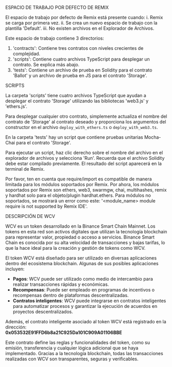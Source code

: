 ESPACIO DE TRABAJO POR DEFECTO DE REMIX

El espacio de trabajo por defecto de Remix está presente cuando:
i. Remix se carga por primera vez.
ii. Se crea un nuevo espacio de trabajo con la plantilla 'Default'.
iii. No existen archivos en el Explorador de Archivos.

Este espacio de trabajo contiene 3 directorios:

1. 'contracts': Contiene tres contratos con niveles crecientes de complejidad.
2. 'scripts': Contiene cuatro archivos TypeScript para desplegar un contrato. Se explica más abajo.
3. 'tests': Contiene un archivo de prueba en Solidity para el contrato 'Ballot' y un archivo de prueba en JS para el contrato 'Storage'.

SCRIPTS

La carpeta 'scripts' tiene cuatro archivos TypeScript que ayudan a desplegar el contrato 'Storage' utilizando las bibliotecas 'web3.js' y 'ethers.js'.

Para desplegar cualquier otro contrato, simplemente actualiza el nombre del contrato de 'Storage' al contrato deseado y proporciona los argumentos del constructor 
en el archivo `deploy_with_ethers.ts` o `deploy_with_web3.ts`.

En la carpeta 'tests' hay un script que contiene pruebas unitarias Mocha-Chai para el contrato 'Storage'.

Para ejecutar un script, haz clic derecho sobre el nombre del archivo en el explorador de archivos y selecciona 'Run'. Recuerda que el archivo Solidity debe estar compilado previamente.
El resultado del script aparecerá en la terminal de Remix.

Por favor, ten en cuenta que require/import es compatible de manera limitada para los módulos soportados por Remix.
Por ahora, los módulos soportados por Remix son ethers, web3, swarmgw, chai, multihashes, remix y hardhat solo para el objeto/plugin hardhat.ethers.
Para módulos no soportados, se mostrará un error como este: '<module_name> module require is not supported by Remix IDE'.

DESCRIPCIÓN DE WCV

WCV es un token desarrollado en la Binance Smart Chain Mainnet. 
Los tokens en esta red son activos digitales que utilizan la tecnología blockchain para representar valor, 
propiedad o acceso a servicios. Binance Smart Chain es conocida por su alta velocidad de transacciones y bajas tarifas, 
lo que la hace ideal para la creación y gestión de tokens como WCV.

El token WCV está diseñado para ser utilizado en diversas aplicaciones dentro del ecosistema blockchain. Algunas de sus posibles aplicaciones incluyen:
- **Pagos**: WCV puede ser utilizado como medio de intercambio para realizar transacciones rápidas y económicas.
- **Recompensas**: Puede ser empleado en programas de incentivos o recompensas dentro de plataformas descentralizadas.
- **Contratos inteligentes**: WCV puede integrarse en contratos inteligentes para automatizar procesos y garantizar la ejecución de acuerdos en proyectos descentralizados.

Además, el contrato inteligente asociado al token WCV está registrado en la dirección:  
**0x053532E91FFD6b8a21C925Da101C909A01106BBE**

Este contrato define las reglas y funcionalidades del token, como su emisión, transferencia y cualquier lógica adicional que se haya implementado. Gracias a la tecnología blockchain, todas las transacciones realizadas con WCV son transparentes, seguras y verificables.
